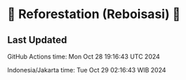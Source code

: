 
# 🌳 Reforestation (Reboisasi) 🌲

## Last Updated

GitHub Actions time: Mon Oct 28 19:16:43 UTC 2024

Indonesia/Jakarta time: Tue Oct 29 02:16:43 WIB 2024
